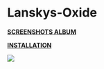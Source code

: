# Lanskys-Oxide

**[SCREENSHOTS ALBUM](https://imgur.com/a/ZUl8l)** 

**[INSTALLATION](https://imgur.com/a/w3Ah6)**

![](https://i.imgur.com/pLWI544.jpg)